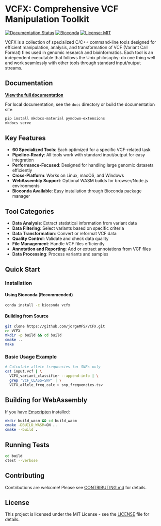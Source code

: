 # VCFX: Comprehensive VCF Manipulation Toolkit

[![Documentation Status](https://readthedocs.org/projects/vcfx/badge/?version=latest)](https://jorgeMFS.github.io/VCFX/)
[![Bioconda](https://img.shields.io/conda/vn/bioconda/vcfx.svg)](https://anaconda.org/bioconda/vcfx)
[![License: MIT](https://img.shields.io/badge/License-MIT-yellow.svg)](https://opensource.org/licenses/MIT)


VCFX is a collection of specialized C/C++ command-line tools designed for efficient manipulation, analysis, and transformation of VCF (Variant Call Format) files used in genomic research and bioinformatics. Each tool is an independent executable that follows the Unix philosophy: do one thing well and work seamlessly with other tools through standard input/output streams.

## Documentation

**[View the full documentation](https://jorgeMFS.github.io/VCFX/)**

For local documentation, see the `docs` directory or build the documentation site:
```bash
pip install mkdocs-material pymdown-extensions
mkdocs serve
```

## Key Features

- **60 Specialized Tools**: Each optimized for a specific VCF-related task
- **Pipeline-Ready**: All tools work with standard input/output for easy integration
- **Performance-Focused**: Designed for handling large genomic datasets efficiently
- **Cross-Platform**: Works on Linux, macOS, and Windows
- **WebAssembly Support**: Optional WASM builds for browser/Node.js environments
- **Bioconda Available**: Easy installation through Bioconda package manager

## Tool Categories

- **Data Analysis**: Extract statistical information from variant data
- **Data Filtering**: Select variants based on specific criteria
- **Data Transformation**: Convert or reformat VCF data
- **Quality Control**: Validate and check data quality
- **File Management**: Handle VCF files efficiently
- **Annotation and Reporting**: Add or extract annotations from VCF files
- **Data Processing**: Process variants and samples

## Quick Start

### Installation

#### Using Bioconda (Recommended)
```bash
conda install -c bioconda vcfx
```

#### Building from Source
```bash
git clone https://github.com/jorgeMFS/VCFX.git
cd VCFX
mkdir -p build && cd build
cmake ..
make
```

### Basic Usage Example

```bash
# Calculate allele frequencies for SNPs only
cat input.vcf | \
  VCFX_variant_classifier --append-info | \
  grep 'VCF_CLASS=SNP' | \
  VCFX_allele_freq_calc > snp_frequencies.tsv
```

## Building for WebAssembly

If you have [Emscripten](https://emscripten.org/) installed:

```bash
mkdir build_wasm && cd build_wasm
cmake -DBUILD_WASM=ON ..
cmake --build .
```

## Running Tests

```bash
cd build
ctest --verbose
```

## Contributing

Contributions are welcome! Please see [CONTRIBUTING.md](docs/CONTRIBUTING.md) for details.

## License

This project is licensed under the MIT License - see the [LICENSE](LICENSE) file for details.